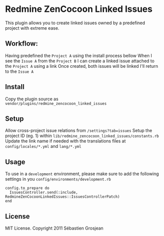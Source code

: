 # Redmine ZenCocoon Linked Issues

This plugin allows you to create linked issues owned by a predefined project with extreme ease.

## Workflow:

Having predefined the `Project A` using the install process bellow
When I see the `Issue A` from the `Project B`
I can create a linked issue attached to the `Project A` using a link
Once created, both issues will be linked
I'll return to the `Issue A`

## Install

Copy the plugin source as `vendor/plugins/redmine_zencocoon_linked_issues`

## Setup

Allow cross-project issue relations from `/settings?tab=issues`
Setup the project ID (eg. 1) within `lib/redmine_zencocoon_linked_issues/constants.rb`
Update the link name if needed with the translations files at `config/locales/*.yml` and `lang/*.yml`

## Usage

To use in a `development` environment, please make sure to add the following settings in you `config/environments/development.rb`

    config.to_prepare do
      IssuesController.send(:include, RedmineZenCocoonLinkedIssues::IssuesControllerPatch)
    end

## License

MIT License. Copyright 2011 Sébastien Grosjean